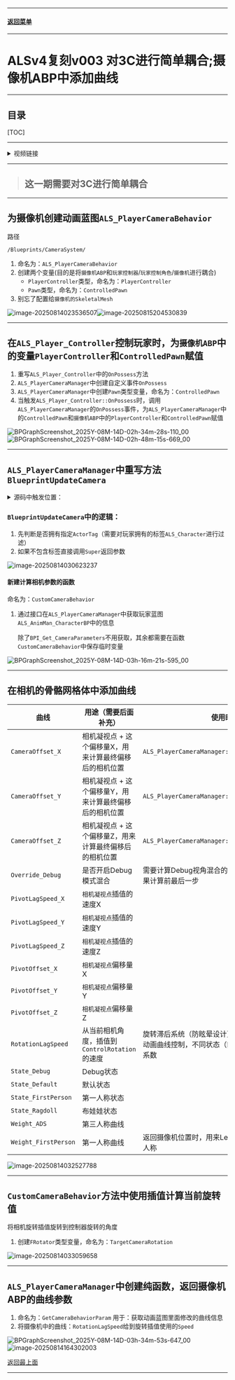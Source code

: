 
------

#### [返回菜单](../ALS_Menu.md)

------

# ALSv4复刻v003 对3C进行简单耦合;摄像机ABP中添加曲线

------

## 目录

[TOC]

------

<details>
<summary>视频链接</summary>

> [高级运动系统解耦和复刻第三期_哔哩哔哩_bilibili](https://www.bilibili.com/video/BV1ja41197XQ?share_source=copy_web&vd_source=ccfefcf8d65f5d070c57cddf34c94047&p=4&spm_id_from=333.788.videopod.episodes)

------

</details>

------

> ## 这一期需要对3C进行简单耦合

------

## 为摄像机创建动画蓝图`ALS_PlayerCameraBehavior`

路径

```
/Blueprints/CameraSystem/
```

1. 命名为：`ALS_PlayerCameraBehavior`
2. 创建两个变量(目的是将`摄像机ABP`和`玩家控制器`/`玩家控制角色`/`摄像机`进行耦合)
   - `PlayerController`类型，命名为：`PlayerController`
   - `Pawn`类型，命名为：`ControlledPawn`
3. 别忘了配置给`摄像机的SkeletalMesh`

![image-20250814023536507](./Image/ALSv4Reproduce_v003/image-20250814023536507.png)![image-20250815204530839](./Image/ALSv4Reproduce_v003/image-20250815204530839.png)

------

## 在`ALS_Player_Controller`控制玩家时，为`摄像机ABP`中的变量`PlayerController`和`ControlledPawn`赋值

1. 重写`ALS_Player_Controller`中的`OnPossess`方法
2. `ALS_PlayerCameraManager`中创建自定义事件`OnPossess`
3. `ALS_PlayerCameraManager`中创建`Pawn`类型变量，命名为：`ControlledPawn`
4. 当触发`ALS_Player_Controller::OnPossess`时，调用`ALS_PlayerCameraManager`的`OnPossess`事件，为`ALS_PlayerCameraManager`中的`ControlledPawn`和`摄像机ABP`中的`PlayerController`和`ControlledPawn`赋值

![BPGraphScreenshot_2025Y-08M-14D-02h-34m-28s-110_00](./Image/ALSv4Reproduce_v003/BPGraphScreenshot_2025Y-08M-14D-02h-34m-28s-110_00.png)![BPGraphScreenshot_2025Y-08M-14D-02h-48m-15s-669_00](./Image/ALSv4Reproduce_v003/BPGraphScreenshot_2025Y-08M-14D-02h-48m-15s-669_00.png)

------

## `ALS_PlayerCameraManager`中重写方法`BlueprintUpdateCamera`


<details>
<summary>源码中触发位置：</summary>

> 会在`UWorld::Tick`中调用更新
>
> 蓝图挂钩允许蓝图覆盖现有的相机行为或实现自定义摄像机。如果此函数返回true，我们将使用给定的返回值并跳过进一步的计算来确定最终相机POV。
>
> ![image-20250814025720255](./Image/ALSv4Reproduce_v003/image-20250814025720255.png)![image-20250814025325037](./Image/ALSv4Reproduce_v003/image-20250814025325037.png)

------

</details>

### `BlueprintUpdateCamera`中的逻辑：

1. 先判断是否拥有指定`ActorTag`（需要对玩家拥有的标签`ALS_Character`进行过滤）
2. 如果不包含标签直接调用`Super`返回参数

![image-20250814030623237](./Image/ALSv4Reproduce_v003/image-20250814030623237.png)

#### 新建计算相机参数的函数

命名为：`CustomCameraBehavior`

1. 通过接口在`ALS_PlayerCameraManager`中获取玩家蓝图`ALS_AnimMan_CharacterBP`中的信息

   除了`BPI_Get_CameraParameters`不用获取，其余都需要在函数`CustomCameraBehavior`中保存临时变量

![BPGraphScreenshot_2025Y-08M-14D-03h-16m-21s-595_00](./Image/ALSv4Reproduce_v003/BPGraphScreenshot_2025Y-08M-14D-03h-16m-21s-595_00.png)


------

## 在相机的骨骼网格体中添加曲线

| 曲线                 | 用途（需要后面补充）                                   | 使用时机                                                     |
| -------------------- | ------------------------------------------------------ | ------------------------------------------------------------ |
| `CameraOffset_X`     | 相机凝视点 + 这个偏移量X，用来计算最终偏移后的相机位置 | `ALS_PlayerCameraManager::BlueprintUpdateCamera`             |
| `CameraOffset_Y`     | 相机凝视点 + 这个偏移量Y，用来计算最终偏移后的相机位置 | `ALS_PlayerCameraManager::BlueprintUpdateCamera`             |
| `CameraOffset_Z`     | 相机凝视点 + 这个偏移量Z，用来计算最终偏移后的相机位置 | `ALS_PlayerCameraManager::BlueprintUpdateCamera`             |
| `Override_Debug`     | 是否开启Debug模式混合                                  | 需要计算Debug视角混合的场景，一般为相机最终结果计算前最后一步 |
| `PivotLagSpeed_X`    | `相机凝视点`插值的速度X                                |                                                              |
| `PivotLagSpeed_Y`    | `相机凝视点`插值的速度Y                                |                                                              |
| `PivotLagSpeed_Z`    | `相机凝视点`插值的速度Z                                |                                                              |
| `PivotOffset_X`      | `相机凝视点`偏移量X                                    |                                                              |
| `PivotOffset_Y`      | `相机凝视点`偏移量Y                                    |                                                              |
| `PivotOffset_Z`      | `相机凝视点`偏移量Z                                    |                                                              |
| `RotationLagSpeed`   | 从当前相机角度，插值到`ControlRotation`的速度          | 旋转滞后系统（防眩晕设计）RotationLagSpeed由动画曲线控制，不同状态（奔跑/瞄准）采用不同滞后系数 |
| `State_Debug`        | Debug状态                                              |                                                              |
| `State_Default`      | 默认状态                                               |                                                              |
| `State_FirstPerson`  | 第一人称状态                                           |                                                              |
| `State_Ragdoll`      | 布娃娃状态                                             |                                                              |
| `Weight_ADS`         | 第三人称曲线                                           |                                                              |
| `Weight_FirstPerson` | 第一人称曲线                                           | 返回摄像机位置时，用来Lerp，区分第一人称和第三人称           |

![image-20250814032527788](./Image/ALSv4Reproduce_v003/image-20250814032527788.png)

------

## `CustomCameraBehavior`方法中使用插值计算当前旋转值

将相机旋转插值旋转到控制器旋转的角度

1. 创建`FRotator`类型变量，命名为：`TargetCameraRotation`

![image-20250814033059658](./Image/ALSv4Reproduce_v003/image-20250814033059658.png)

------

## `ALS_PlayerCameraManager`中创建纯函数，返回摄像机ABP的曲线参数

1. 命名为：`GetCameraBehaviorParam`
   用于：获取动画蓝图里面修改的曲线信息
2. 将摄像机中的曲线：`RotationLagSpeed`给到旋转插值使用的`Speed`

![BPGraphScreenshot_2025Y-08M-14D-03h-34m-53s-647_00](./Image/ALSv4Reproduce_v003/BPGraphScreenshot_2025Y-08M-14D-03h-34m-53s-647_00.png)![image-20250814164302003](./Image/ALSv4Reproduce_v003/image-20250814164302003.png)

[返回最上面](#返回菜单)

___________________________________________________________________________________________
